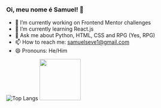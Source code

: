 ### Oi, meu nome é Samuel! 👋

<!--
**nihilboy1/nihilboy1** is a ✨ _special_ ✨ repository because its `README.md` (this file) appears on your GitHub profile.
Here are some ideas to get you started:
-->

- 🔭 I’m currently working on Frontend Mentor challenges
- 🌱 I’m currently learning React.js
- 💬 Ask me about Python, HTML, CSS and RPG (Yes, RPG)
- 📫 How to reach me: samuelseve1@gmail.com
- 😄 Pronouns: He/Him

![Top Langs](https://github-readme-stats.vercel.app/api/top-langs/?username=Nihilboy1)
<img height="110em" src="https://github-readme-stats.vercel.app/api?username=Nihilboy1&show_icons=true&hide_border=true&&count_private=true&include_all_commits=true" />


